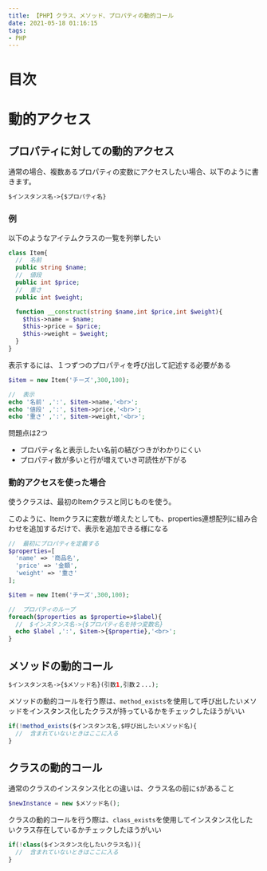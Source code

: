 ```yaml
---
title: 【PHP】クラス、メソッド、プロパティの動的コール
date: 2021-05-18 01:16:15
tags:
- PHP
---
```

# 目次
<!-- toc -->
<!-- more -->

# 動的アクセス
## プロパティに対しての動的アクセス
通常の場合、複数あるプロパティの変数にアクセスしたい場合、以下のように書きます。

```php
$インスタンス名->{$プロパティ名}
```

### 例
以下のようなアイテムクラスの一覧を列挙したい
```php
class Item{
  //  名前
  public string $name;
  //  値段
  public int $price;
  //  重さ
  public int $weight;

  function __construct(string $name,int $price,int $weight){
    $this->name = $name;
    $this->price = $price;
    $this->weight = $weight;
  }
}
```

表示するには、１つずつのプロパティを呼び出して記述する必要がある
```php
$item = new Item('チーズ',300,100);

//  表示
echo '名前' ,':', $item->name,'<br>';
echo '値段' ,':', $item->price,'<br>';
echo '重さ' ,':', $item->weight,'<br>';
```

問題点は2つ
- プロパティ名と表示したい名前の結びつきがわかりにくい
- プロパティ数が多いと行が増えていき可読性が下がる


### 動的アクセスを使った場合
使うクラスは、最初のItemクラスと同じものを使う。

このように、Itemクラスに変数が増えたとしても、properties連想配列に組み合わせを追加するだけで、表示を追加できる様になる
```php
//  最初にプロパティを定義する
$properties=[
  'name' => '商品名',
  'price' => '金額',
  'weight' => '重さ'
];

$item = new Item('チーズ',300,100);

//  プロパティのループ
foreach($properties as $propertie=>$label){
  //  $インスタンス名->{$プロパティ名を持つ変数名}
  echo $label ,':', $item->{$propertie},'<br>';
}
```

## メソッドの動的コール
```php
$インスタンス名->{$メソッド名}(引数1,引数２...);
```

メソッドの動的コールを行う際は、`method_exists`を使用して呼び出したいメソッドをインスタンス化したクラスが持っているかをチェックしたほうがいい

```php
if(!method_exists($インスタンス名,$呼び出したいメソッド名){
  //  含まれていないときはここに入る
}
```

## クラスの動的コール
通常のクラスのインスタンス化との違いは、クラス名の前に`$`があること
```php
$newInstance = new $メソッド名();
```

クラスの動的コールを行う際は、`class_exists`を使用してインスタンス化したいクラス存在しているかチェックしたほうがいい

```php
if(!class($インスタンス化したいクラス名)){
  //  含まれていないときはここに入る
}
```

